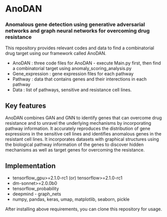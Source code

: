 # AnoDAN
### Anomalous gene detection using generative adversarial networks and graph neural networks for overcoming drug resistance

This repository provides relevant codes and data to find a combinatorial drug target using our framework called AnoDAN.

- AnoDAN : three code files for AnoDAN - execute Main.py first, then find a combinatorial target using anomaly_scoring_analysis.py
- Gene_expression : gene expression files for each pathway
- Pathway : data that contains genes and their interections in each pathway
- Data : list of pathways, sensitive and resistance cell lines.


## Key features
AnoDAN combines GAN and GNN to identify genes that can overcome drug resistance and to unravel the underlying mechanisms by incorporating pathway information. 
It accurately reproduces the distribution of gene expressions in the sensitive cell lines and identifies anomalous genes in the resistant cell lines.
It incorporates datasets with graphical structures using the biological pathway information of the genes to discover hidden mechanisms as well as target genes for overcoming the resistance.

## Implementation
- tensorflow_gpu>=2.1.0-rc1 (or) tensorflow>=2.1.0-rc1
- dm-sonnet>=2.0.0b0
- tensorflow_probability
- deepmind - graph_nets
- numpy, pandas, keras, umap, matplotlib, seaborn, pickle
 
After installing above requirements, you can clone this repository for usage.
